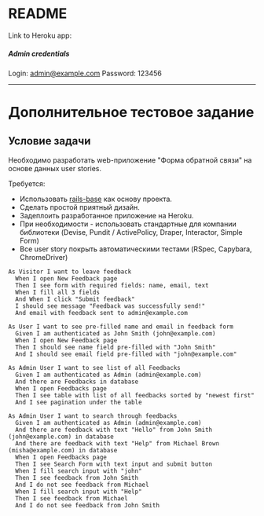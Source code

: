 # README

Link to Heroku app:
##### Admin credentials
Login: admin@example.com
Password: 123456
___
# Дополнительное тестовое задание

## Условие задачи

Необходимо разработать web-приложение "Форма обратной связи" на основе данных user stories.

Требуется:

- Использовать [rails-base](https://github.com/fs/rails-base) как основу проекта.
- Сделать простой приятный дизайн.
- Задеплоить разработанное приложение на Heroku.
- При необходимости - использовать стандартные для компании библиотеки (Devise, Pundit / ActivePolicy, Draper, Interactor, Simple Form)
- Все user story покрыть автоматическими тестами (RSpec, Capybara, ChromeDriver)

```
As Visitor I want to leave feedback
  When I open New Feedback page
  Then I see form with required fields: name, email, text
  When I fill all 3 fields
  And When I click "Submit feedback"
  I should see message "Feedback was successfully send!"
  And email with feedback sent to admin@example.com

As User I want to see pre-filled name and email in feedback form
  Given I am authenticated as John Smith (john@example.com)
  When I open New Feedback page
  Then I should see name field pre-filled with "John Smith"
  And I should see email field pre-filled with "john@example.com"

As Admin User I want to see list of all Feedbacks
  Given I am authenticated as Admin (admin@example.com)
  And there are Feedbacks in database
  When I open Feedbacks page
  Then I see table with list of all feedbacks sorted by "newest first"
  And I see pagination under the table

As Admin User I want to search through feedbacks
  Given I am authenticated as Admin (admin@example.com)
  And there are feedback with text "Hello" from John Smith (john@example.com) in database
  And there are feedback with text "Help" from Michael Brown (misha@example.com) in database
  When I open Feedbacks page
  Then I see Search Form with text input and submit button
  When I fill search input with "john"
  Then I see feedback from John Smith
  And I do not see feedback from Michael
  When I fill search input with "Help"
  Then I see feedback from Michael
  And I do not see feedback from John Smith
```
